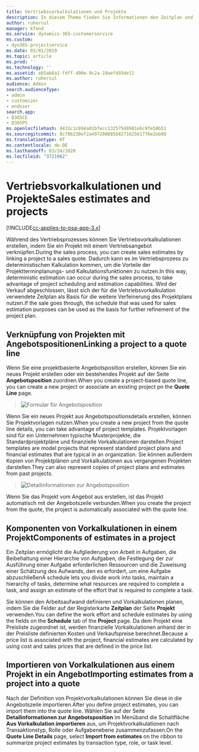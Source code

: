 ```yaml
---
title: Vertriebsvorkalkulationen und Projekte
description: In diesem Thema finden Sie Informationen den Zeitplan und die Schätzungen im Vertriebsprozess zu Ihrem Vorteil nutzen.
author: ruhercul
manager: kfend
ms.service: dynamics-365-customerservice
ms.custom:
- dyn365-projectservice
ms.date: 03/01/2019
ms.topic: article
ms.prod: ''
ms.technology: ''
ms.assetid: eb5ab6a1-fdff-490e-9c2a-19aef493de11
ms.author: ruhercul
audience: Admin
search.audienceType:
- admin
- customizer
- enduser
search.app:
- D365CE
- D365PS
ms.openlocfilehash: 4431c1c894a01bfecc132575d8981ebc9fe50b51
ms.sourcegitcommit: 8c786230ef2a497280885b827162561776e2eb00
ms.translationtype: HT
ms.contentlocale: de-DE
ms.lasthandoff: 03/24/2020
ms.locfileid: "3721962"
---
```

# <a name="sales-estimates-and-projects"></a><span data-ttu-id="b95a6-103">Vertriebsvorkalkulationen und Projekte</span><span class="sxs-lookup"><span data-stu-id="b95a6-103">Sales estimates and projects</span></span>

[!INCLUDE[cc-applies-to-psa-app-3.x](../includes/cc-applies-to-psa-app-3x.md)]

<span data-ttu-id="b95a6-104">Während des Vertriebsprozesses können Sie Vertriebsvorkalkulationen erstellen, indem Sie ein Projekt mit einem Vertriebsangebot verknüpfen.</span><span class="sxs-lookup"><span data-stu-id="b95a6-104">During the sales process, you can create sales estimates by linking a project to a sales quote.</span></span> <span data-ttu-id="b95a6-105">Dadurch kann es im Vertriebsprozess zu deterministischen Kalkulation kommen, um die Vorteile der Projektterminplanungs- und Kalkulationsfunktionen zu nutzen.</span><span class="sxs-lookup"><span data-stu-id="b95a6-105">In this way, deterministic estimation can occur during the sales process, to take advantage of project scheduling and estimation capabilities.</span></span> <span data-ttu-id="b95a6-106">Wird der Verkauf abgeschlossen, lässt sich der für die Vertriebsvorkalkulation verwendete Zeitplan als Basis für die weitere Verfeinerung des Projektplans nutzen.</span><span class="sxs-lookup"><span data-stu-id="b95a6-106">If the sale goes through, the schedule that was used for sales estimation purposes can be used as the basis for further refinement of the project plan.</span></span>

## <a name="linking-a-project-to-a-quote-line"></a><span data-ttu-id="b95a6-107">Verknüpfung von Projekten mit Angebotspositionen</span><span class="sxs-lookup"><span data-stu-id="b95a6-107">Linking a project to a quote line</span></span>

<span data-ttu-id="b95a6-108">Wenn Sie eine projektbasierte Angebotsposition erstellen, können Sie ein neues Projekt erstellen oder ein bestehendes Projekt auf der Seite **Angebotsposition** zuordnen.</span><span class="sxs-lookup"><span data-stu-id="b95a6-108">When you create a project-based quote line, you can create a new project or associate an existing project pn the **Quote Line** page.</span></span> 

> ![Formular für Angebotsposition](media/project-8.png)
 
<span data-ttu-id="b95a6-110">Wenn Sie ein neues Projekt aus Angebotspositionsdetails erstellen, können Sie Projektvorlagen nutzen.</span><span class="sxs-lookup"><span data-stu-id="b95a6-110">When you create a new project from the quote line details, you can take advantage of project templates.</span></span> <span data-ttu-id="b95a6-111">Projektvorlagen sind für ein Unternehmen typische Musterprojekte, die Standardprojektpläne und finanzielle Vorkalkulationen darstellen.</span><span class="sxs-lookup"><span data-stu-id="b95a6-111">Project templates are model projects that represent standard project plans and financial estimates that are typical in an organization.</span></span> <span data-ttu-id="b95a6-112">Sie können außerdem Kopien von Projektplänen und Vorkalkulationen aus vergangenen Projekten darstellen.</span><span class="sxs-lookup"><span data-stu-id="b95a6-112">They can also represent copies of project plans and estimates from past projects.</span></span>

> ![Detailinformationen zur Angebotsposition](media/project-9.png)
  
<span data-ttu-id="b95a6-114">Wenn Sie das Projekt vom Angebot aus erstellen, ist das Projekt automatisch mit der Angebotszeile verbunden.</span><span class="sxs-lookup"><span data-stu-id="b95a6-114">When you create the project from the quote, the project is automatically associated with the quote line.</span></span>

## <a name="components-of-estimates-in-a-project"></a><span data-ttu-id="b95a6-115">Komponenten von Vorkalkulationen in einem Projekt</span><span class="sxs-lookup"><span data-stu-id="b95a6-115">Components of estimates in a project</span></span>

<span data-ttu-id="b95a6-116">Ein Zeitplan ermöglicht die Aufgliederung von Arbeit in Aufgaben, die Beibehaltung einer Hierarchie von Aufgaben, die Festlegung der zur Ausführung einer Aufgabe erforderlichen Ressourcen und die Zuweisung einer Schätzung des Aufwands, den es erfordert, um eine Aufgabe abzuschließen</span><span class="sxs-lookup"><span data-stu-id="b95a6-116">A schedule lets you divide work into tasks, maintain a hierarchy of tasks, determine what resources are required to complete a task, and assign an estimate of the effort that is required to complete a task.</span></span>

<span data-ttu-id="b95a6-117">Sie können den Arbeitsaufwand definieren und Vorkalkulationen planen, indem Sie die Felder auf der Registerkarte **Zeitplan** der Seite **Projekt** verwenden.</span><span class="sxs-lookup"><span data-stu-id="b95a6-117">You can define the work effort and schedule estimates by using the fields on the **Schedule** tab of the **Project** page.</span></span> <span data-ttu-id="b95a6-118">Da dem Projekt eine Preisliste zugeordnet ist, werden finanzielle Vorkalkulationen anhand der in der Preisliste definierten Kosten und Verkaufspreise berechnet.</span><span class="sxs-lookup"><span data-stu-id="b95a6-118">Because a price list is associated with the project, financial estimates are calculated by using cost and sales prices that are defined in the price list.</span></span>

## <a name="importing-estimates-from-a-project-into-a-quote"></a><span data-ttu-id="b95a6-119">Importieren von Vorkalkulationen aus einem Projekt in ein Angebot</span><span class="sxs-lookup"><span data-stu-id="b95a6-119">Importing estimates from a project into a quote</span></span>

<span data-ttu-id="b95a6-120">Nach der Definition von Projektvorkalkulationen können Sie diese in die Angebotszeile importieren.</span><span class="sxs-lookup"><span data-stu-id="b95a6-120">After you define project estimates, you can import them into the quote line.</span></span> <span data-ttu-id="b95a6-121">Wählen Sie auf der Seite **Detailinformationen zur Angebotsposition** im Menüband die Schaltfläche **Aus Vorkalkulation importieren** aus, um Projektvorkalkulationen nach Transaktionstyp, Rolle oder Aufgabenebene zusammenzufassen.</span><span class="sxs-lookup"><span data-stu-id="b95a6-121">On the **Quote Line Details** page, select **Import from estimates** on the ribbon to summarize project estimates by transaction type, role, or task level.</span></span>
